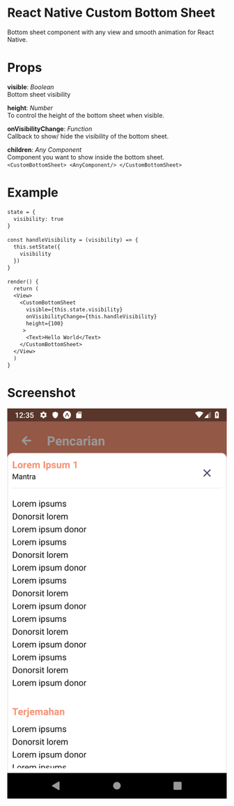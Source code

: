 # React Native Custom Bottom Sheet
Bottom sheet component with any view and smooth animation for React Native.

# Props

**visible**: *Boolean* <br />
Bottom sheet visibility

**height**: *Number* <br />
To control the height of the bottom sheet when visible.

**onVisibilityChange**: *Function* <br />
Callback to show/ hide the visibility of the bottom sheet.

**children**: *Any Component* <br />
Component you want to show inside the bottom sheet. <br/>
`<CustomBottomSheet> <AnyComponent/> </CustomBottomSheet>`

# Example
```
state = {
  visibility: true
}

const handleVisibility = (visibility) => {
  this.setState({ 
    visibility
  })
}

render() {
  return (
  <View>
    <CustomBottomSheet
      visible={this.state.visibility}
      onVisibilityChange={this.handleVisibility}
      height={100}
     >
      <Text>Hello World</Text> 
    </CustomBottomSheet>
  </View>
  )
}
```

# Screenshot
![Preview](./preview.png)
